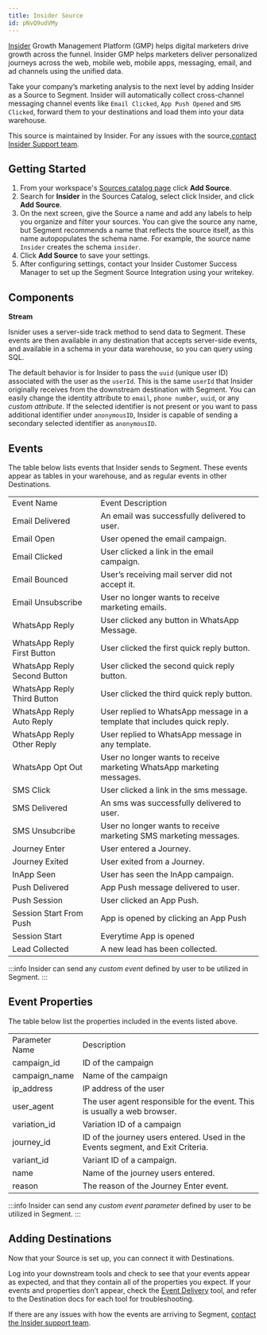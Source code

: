 ```yaml
---
title: Insider Source
id: pNvQ9udVMy
---
```


[Insider](https://useinsider.com/?utm_source=segmentio&utm_medium=docs&utm_campaign=partners) Growth Management Platform (GMP) helps digital marketers drive growth across the funnel. Insider GMP helps marketers deliver personalized journeys across the web, mobile web, mobile apps, messaging, email, and ad channels using the unified data.

Take your company’s marketing analysis to the next level by adding Insider as a Source to Segment. Insider will automatically collect cross-channel messaging channel events like `Email Clicked`, `App Push Opened` and `SMS Clicked`, forward them to your destinations and load them into your data warehouse.

This source is maintained by Insider. For any issues with the source,[contact Insider Support team](mailto:pst@useinsider.com).

## Getting Started

1. From your workspace's [Sources catalog page](https://app.segment.com/goto-my-workspace/sources/catalog) click **Add Source**.
2. Search for **Insider** in the Sources Catalog, select click Insider, and click **Add Source**.
3. On the next screen, give the Source a name and add any labels to help you organize and filter your sources. You can give the source any name, but Segment recommends a name that reflects the source itself, as this name autopopulates the schema name. For example, the source name `Insider` creates the schema `insider`.
4. Click **Add Source** to save your settings.
5. After configuring settings, contact your Insider Customer Success Manager to set up the Segment Source Integration using your writekey.

## Components

**Stream**

Isnider uses a server-side track method to send data to Segment. These events are then available in any destination that accepts server-side events, and available in a schema in your data warehouse, so you can query using SQL.

The default behavior is for Insider to pass the `uuid` (unique user ID) associated with the user as the `userId`. This is the same `userId` that Insider originally receives from the downstream destination with Segment. You can easily change the identity attribute to `email`, `phone number`, `uuid`, or any _custom attribute_. If the selected identifier is not present or you want to pass additional identifier under `anonymousID`, Insider is capable of sending a secondary selected identifier as `anonymousID`.

## Events

The table below lists events that Insider sends to Segment. These events appear as tables in your warehouse, and as regular events in other Destinations.

<table>
    <tr>
        <td>Event Name</td>
        <td>Event Description</td>
    </tr>
    <tr>
        <td>Email Delivered</td>
        <td>An email was successfully delivered to user.</td>
    </tr>
    <tr>
        <td>Email Open</td>
        <td>User opened the email campaign.</td>
    </tr>
    <tr>
        <td>Email Clicked</td>
        <td>User clicked a link in the email campaign.</td>
    </tr>
    <tr>
        <td>Email Bounced</td>
        <td>User’s receiving mail server did not accept it.</td>
    </tr>
    <tr>
        <td>Email Unsubscribe</td>
        <td>User no longer wants to receive marketing emails.</td>
    </tr>
    <tr>
        <td>WhatsApp Reply</td>
        <td>User clicked any button in WhatsApp Message.</td>
    </tr>
    <tr>
        <td>WhatsApp Reply First Button</td>
        <td>User clicked the first quick reply button.</td>
    </tr>
    <tr>
        <td>WhatsApp Reply Second Button</td>
        <td>User clicked the second quick reply button.</td>
    </tr>
    <tr>
        <td>WhatsApp Reply Third Button</td>
        <td>User clicked the third quick reply button.</td>
    </tr>
    <tr>
        <td>WhatsApp Reply Auto Reply</td>
        <td>User replied to WhatsApp message in a template that includes quick reply.</td>
    </tr>
    <tr>
        <td>WhatsApp Reply Other Reply</td>
        <td>User replied to WhatsApp message in any template.</td>
    </tr>
    <tr>
        <td>WhatsApp Opt Out</td>
        <td>User no longer wants to receive marketing WhatsApp marketing messages.</td>
    </tr>
    <tr>
        <td>SMS Click</td>
        <td>User clicked a link in the sms message.</td>
    </tr>
    <tr>
        <td>SMS Delivered</td>
        <td>An sms was successfully delivered to user.</td>
    </tr>
    <tr>
        <td>SMS Unsubcribe</td>
        <td>User no longer wants to receive marketing SMS marketing messages.</td>
        <tr>
        <td>Journey Enter</td>
        <td>User entered a Journey.</td>
    </tr>
    <tr>
        <td>Journey Exited</td>
        <td>User exited from a Journey.</td>
    </tr>
    </tr>
    <tr>
        <td>InApp Seen</td>
        <td>User has seen the InApp campaign.</td>
    </tr>
    <tr>
        <td>Push Delivered</td>
        <td>App Push message delivered to user.</td>
    </tr>
    <tr>
        <td>Push Session</td>
        <td>User clicked an App Push.</td>
    </tr>
    <tr>
        <td>Session Start From Push</td>
        <td>App is opened by clicking an App Push</td>
    </tr>
    <tr>
        <td>Session Start</td>
        <td>Everytime App is opened</td>
    </tr>
    <tr>
        <td>Lead Collected</td>
        <td>A new lead has been collected.</td>
    </tr>
</table>

:::info
Insider can send any _custom event_ defined by user to be utilized in Segment.
:::

## Event Properties

The table below list the properties included in the events listed above.

<table>
    <tr>
        <td>Parameter Name</td>
        <td>Description</td>
    </tr>
    <tr>
        <td>campaign_id</td>
        <td>ID of the campaign</td>
    </tr>
    <tr>
        <td>campaign_name</td>
        <td>Name of the campaign</td>
    </tr>
    <tr>
        <td>ip_address</td>
        <td>IP address of the user</td>
    </tr>
    <tr>
        <td>user_agent</td>
        <td>The user agent responsible for the event. This is usually a web browser.</td>
    </tr>
    <tr>
        <td>variation_id</td>
        <td>Variation ID of a campaign </td>
    </tr>
    <tr>
        <td>journey_id</td>
        <td>ID of the journey users entered. Used in the Events segment, and Exit Criteria.</td>
    </tr>
    <tr>
        <td>variant_id</td>
        <td>Variant ID of a campaign.</td>
    </tr>
    <tr>
        <td>name</td>
        <td>Name of the journey users entered.</td>
    </tr>
    <tr>
        <td>reason</td>
        <td>The reason of the Journey Enter event.</td>
    </tr>
    
</table>

:::info
Insider can send any _custom event parameter_ defined by user to be utilized in Segment.
:::

## Adding Destinations

Now that your Source is set up, you can connect it with Destinations.

Log into your downstream tools and check to see that your events appear as expected, and that they contain all of the properties you expect. If your events and properties don’t appear, check the [Event Delivery](https://segment.com/docs/connections/event-delivery/) tool, and refer to the Destination docs for each tool for troubleshooting.

If there are any issues with how the events are arriving to Segment, [contact the Insider support team](mailto:pst@useinsider.com).
